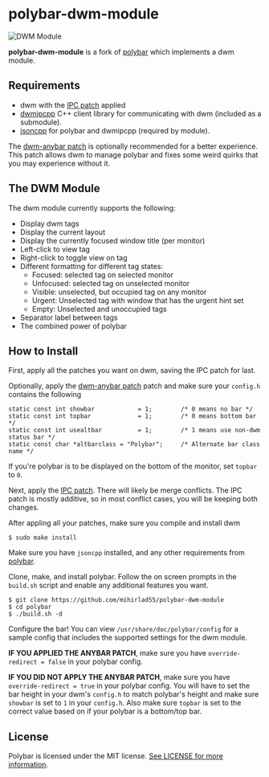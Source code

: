 # polybar-dwm-module
![DWM
Module](https://github.com/mihirlad55/polybar-dwm-module/blob/master/dwm-module.png)

**polybar-dwm-module** is a fork of
[polybar](https://github.com/polybar/polybar) which implements a dwm module.


## Requirements
* dwm with the [IPC patch](https://github.com/mihirlad55/dwm-ipc) applied
* [dwmipcpp](https://github.com/mihirlad55/dwmipcpp) C++ client library for
  communicating with dwm (included as a submodule).
* [jsoncpp](https://github.com/open-source-parsers/jsoncpp) for polybar and
  dwmipcpp (required by module).

The [dwm-anybar patch](https://github.com/mihirlad55/dwm-anybar) is optionally
recommended for a better experience. This patch allows dwm to manage polybar and
fixes some weird quirks that you may experience without it.


## The DWM Module
The dwm module currently supports the following:
- Display dwm tags
- Display the current layout
- Display the currently focused window title (per monitor)
- Left-click to view tag
- Right-click to toggle view on tag
- Different formatting for different tag states:
    * Focused: selected tag on selected monitor
    * Unfocused: selected tag on unselected monitor
    * Visible: unselected, but occupied tag on any monitor
    * Urgent: Unselected tag with window that has the urgent hint set
    * Empty: Unselected and unoccupied tags
- Separator label between tags
- The combined power of polybar


## How to Install
First, apply all the patches you want on dwm, saving the IPC patch for last.

Optionally, apply the [dwm-anybar
patch](https://github.com/mihirlad55/dwm-anybar) patch and make sure your
`config.h` contains the following
```
static const int showbar            = 1;        /* 0 means no bar */
static const int topbar             = 1;        /* 0 means bottom bar */
static const int usealtbar          = 1;        /* 1 means use non-dwm status bar */
static const char *altbarclass = "Polybar";     /* Alternate bar class name */
```
If you're polybar is to be displayed on the bottom of the monitor, set `topbar`
to `0`.

Next, apply the [IPC patch](https://github.com/mihirlad55/dwm-ipc). There will
likely be merge conflicts. The IPC patch is mostly additive, so in most conflict
cases, you will be keeping both changes.

After appling all your patches, make sure you compile and install dwm
```
$ sudo make install
```

Make sure you have `jsoncpp` installed, and any other requirements from
[polybar](https://github.com/polybar/polybar).

Clone, make, and install polybar. Follow the on screen prompts in the `build.sh`
script and enable any additional features you want.
```
$ git clone https://github.com/mihirlad55/polybar-dwm-module
$ cd polybar
$ ./build.sh -d
```

Configure the bar!  You can view `/usr/share/doc/polybar/config` for a sample config that
includes the supported settings for the dwm module.

**IF YOU APPLIED THE ANYBAR PATCH**, make sure you have
`override-redirect = false` in your polybar config.

**IF YOU DID NOT APPLY THE ANYBAR PATCH**, make sure you have
`override-redirect = true` in your polybar config. You will have to set the bar
height in your dwm's `config.h` to match polybar's height and make sure
`showbar` is set to `1` in your `config.h`. Also make sure `topbar` is set to
the correct value based on if your polybar is a bottom/top bar.


## License
Polybar is licensed under the MIT license. [See LICENSE for more
information](https://github.com/polybar/polybar/blob/master/LICENSE).
